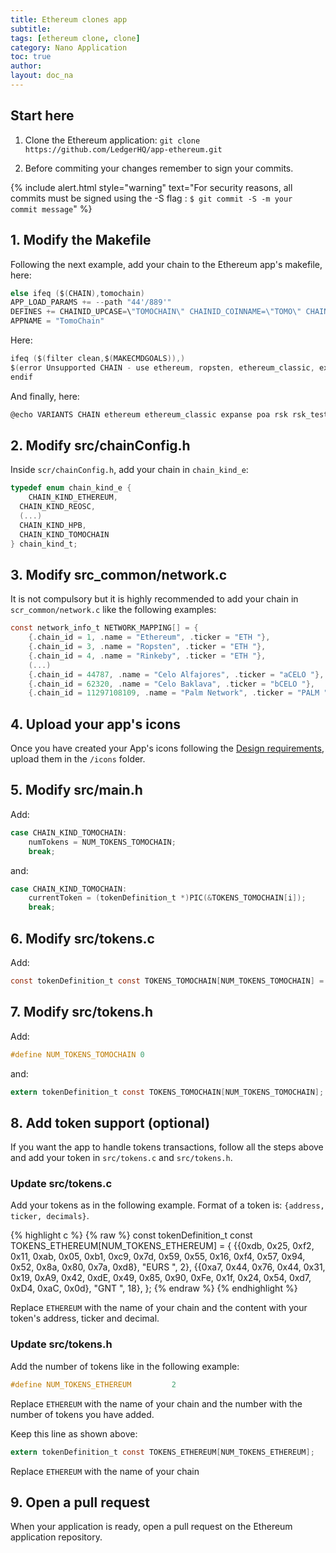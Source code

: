 ```yaml
---
title: Ethereum clones app
subtitle:
tags: [ethereum clone, clone]
category: Nano Application
toc: true
author:
layout: doc_na
---
```


## Start here

1. Clone the Ethereum application: `git clone https://github.com/LedgerHQ/app-ethereum.git`

2. Before commiting your changes remember to sign your commits.

{% include alert.html style="warning" text="For security reasons, all commits must be signed using the -S flag : <code>$ git commit -S -m your commit message</code>" %}

## 1. Modify the Makefile

Following the next example, add your chain to the Ethereum app's makefile, here:

``` c
else ifeq ($(CHAIN),tomochain)
APP_LOAD_PARAMS += --path "44'/889'"
DEFINES += CHAINID_UPCASE=\"TOMOCHAIN\" CHAINID_COINNAME=\"TOMO\" CHAIN_KIND=CHAIN_KIND_TOMOCHAIN CHAIN_ID=88
APPNAME = "TomoChain"
```

Here:

``` c
ifeq ($(filter clean,$(MAKECMDGOALS)),)
$(error Unsupported CHAIN - use ethereum, ropsten, ethereum_classic, expanse, poa, artis_sigma1, artis_tau1, rsk, rsk_testnet, ubiq, wanchain, kusd, musicoin, pirl, akroma, atheios, callisto, ethersocial, ellaism, ether1, ethergem, gochain, mix, reosc, hpb, tomochain, tobalaba, dexon, volta, ewc, webchain, thundercore, bsc, songbird)
endif
```

And finally, here:

``` c
@echo VARIANTS CHAIN ethereum ethereum_classic expanse poa rsk rsk_testnet ubiq wanchain kusd pirl akroma atheios callisto ethersocial ether1 gochain musicoin ethergem mix ellaism reosc hpb tomochain
```

## 2. Modify src/chainConfig.h

Inside `scr/chainConfig.h`, add your chain in `chain_kind_e`:

``` c
typedef enum chain_kind_e {
    CHAIN_KIND_ETHEREUM,
  CHAIN_KIND_REOSC,
  (...)
  CHAIN_KIND_HPB,
  CHAIN_KIND_TOMOCHAIN
} chain_kind_t;

```
## 3. Modify src_common/network.c

It is not compulsory but it is highly recommended to add your chain in `scr_common/network.c` like the following examples:

```c
const network_info_t NETWORK_MAPPING[] = {
    {.chain_id = 1, .name = "Ethereum", .ticker = "ETH "},
    {.chain_id = 3, .name = "Ropsten", .ticker = "ETH "},
    {.chain_id = 4, .name = "Rinkeby", .ticker = "ETH "},
    (...)
    {.chain_id = 44787, .name = "Celo Alfajores", .ticker = "aCELO "},
    {.chain_id = 62320, .name = "Celo Baklava", .ticker = "bCELO "},
    {.chain_id = 11297108109, .name = "Palm Network", .ticker = "PALM "}};
```

## 4. Upload your app's icons

Once you have created your App's icons following the [Design requirements](../design-requirements), upload them in the `/icons` folder.

## 5. Modify src/main.h

Add:

```c
case CHAIN_KIND_TOMOCHAIN:
    numTokens = NUM_TOKENS_TOMOCHAIN;
    break;
```

and:
```c
case CHAIN_KIND_TOMOCHAIN:
    currentToken = (tokenDefinition_t *)PIC(&TOKENS_TOMOCHAIN[i]);
    break;
```

## 6. Modify src/tokens.c

Add:
```c
const tokenDefinition_t const TOKENS_TOMOCHAIN[NUM_TOKENS_TOMOCHAIN] = {};
```

## 7. Modify src/tokens.h

Add:
```c
#define NUM_TOKENS_TOMOCHAIN 0
```

and:
```c
extern tokenDefinition_t const TOKENS_TOMOCHAIN[NUM_TOKENS_TOMOCHAIN];
```

## 8. Add token support (optional)

If you want the app to handle tokens transactions, follow all the steps above and add your token in `src/tokens.c` and `src/tokens.h`.

### Update src/tokens.c

Add your tokens as in the following example. Format of a token is: `{address, ticker, decimals}`.

{% highlight c %}
{% raw %}
const tokenDefinition_t const TOKENS_ETHEREUM[NUM_TOKENS_ETHEREUM] = {
    {{0xdb, 0x25, 0xf2, 0x11, 0xab, 0x05, 0xb1, 0xc9, 0x7d, 0x59,
      0x55, 0x16, 0xf4, 0x57, 0x94, 0x52, 0x8a, 0x80, 0x7a, 0xd8},
     "EURS ",
     2},
    {{0xa7, 0x44, 0x76, 0x44, 0x31, 0x19, 0xA9, 0x42, 0xdE, 0x49,
      0x85, 0x90, 0xFe, 0x1f, 0x24, 0x54, 0xd7, 0xD4, 0xaC, 0x0d},
     "GNT ",
     18},
};
{% endraw %}
{% endhighlight %}

Replace `ETHEREUM` with the name of your chain and the content with your token's address, ticker and decimal.


### Update src/tokens.h

Add the number of tokens like in the following example:

``` c
#define NUM_TOKENS_ETHEREUM         2
```

Replace `ETHEREUM` with the name of your chain and the number with the number of tokens you have added.

Keep this line as shown above:

``` c
extern tokenDefinition_t const TOKENS_ETHEREUM[NUM_TOKENS_ETHEREUM];
```

Replace `ETHEREUM` with the name of your chain

## 9. Open a pull request

When your application is ready, open a pull request on the Ethereum application repository.

